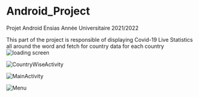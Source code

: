 # Android_Project
Projet Android Ensias Année Universitaire 2021/2022

This part of the project is responsible of displaying Covid-19 Live Statistics 
all around the word and fetch for country data for each country 
![loading screen](https://user-images.githubusercontent.com/83608212/170697926-456e8add-cfbb-483e-bb54-848c685ef9f7.jpg)

![CountryWiseActivity](https://user-images.githubusercontent.com/83608212/164363058-ec164aff-3c82-4dc4-b8d4-d727cccdd9c9.png)

![MainActivity](https://user-images.githubusercontent.com/83608212/164363072-81392d75-3b06-47b9-b901-b6da5e138b4e.png)

![Menu](https://user-images.githubusercontent.com/83608212/170697978-8296030b-5489-4bee-afd4-59a053988dc6.jpg)
